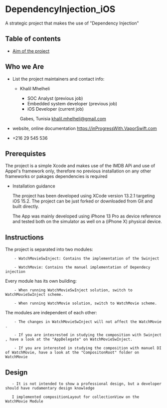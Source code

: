 # DependencyInjection_iOS
A strategic project that makes the use of "Dependency Injection"

## Table of contents

- [Aim of the project](Docs/AimOfTheProject/000_Introduction.md)


## Who we Are

* List the project maintainers and contact info:

    - Khalil Mhelheli
        - SOC Analyst (previous job)
        - Embedded system developer (previous job)
        - iOS Developer (current job)
    
        Gabes, Tunisia
        khalil.mhelheli@gmail.com
    
* website, online documentation
    https://inProgressWith.VaporSwift.com
    
    
* +216 29 545 536

## Prerequistes

The project is a simple Xcode and makes  use of the IMDB APi and use of Appel's framework only, therefore no previous installation on any other frameworks or pakages dependencies is required

* Installation guidance

  The project has been developed using XCode version 13.2.1 targeting iOS 15.2. The project can be just forked or downloaded from Git and built directly.

  The App was mainly developed using iPhone 13 Pro as device reference and tested both on the simulator as well on a (iPhone X) physical device.


## Instructions

  The project is separated into two modules:

        - WatchMovieSwInject: Contains the implementation of the Swinject 

        - WatchMovie: Contains the manuel implementation of Dependecy injection

  Every module has its own building:

        - When running WatchMovieSwInject solution, switch to WatchMovieSwInject scheme.

        - When running WatchMovie solution, switch to WatchMovie scheme.

  The modules are independent of each other:

        - The changes in WatchMovieSwInject will not affect the WatchMovie .
        
        - If you are intesrested in studying the composition with Swinject , have a look at the "AppDelegate" on WatchMovieSwInject.

        - If you are interested in studying the composition with manuel DI of WatchMovie, have a look at the "CompositonRoot" folder on WatchMovie

## Design

       - It is not intended to show a professional design, but a developer should have rudamentary design knowledge 

       I implemented compositionLayout for collectionView on the WatchMovie Module
